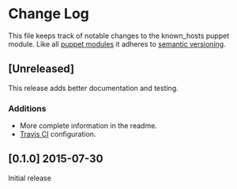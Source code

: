 # Change Log

This file keeps track of notable changes to the known_hosts puppet module.
Like all [puppet modules](https://forge.puppetlabs.com) it adheres to
[semantic versioning](http://semver.org).

## [Unreleased]

This release adds better documentation and testing.

### Additions

* More complete information in the readme.
* [Travis CI](https://travis-ci.org) configuration.

## [0.1.0] 2015-07-30

Initial release
